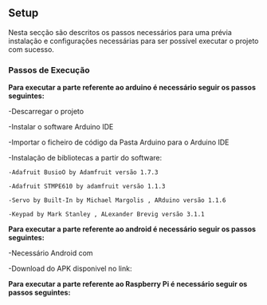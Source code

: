 

## Setup 
Nesta secção são descritos os passos necessários para uma prévia instalação e configurações necessárias para ser possível executar o projeto com sucesso. 

### Passos de Execução

**Para executar a parte referente ao arduino é necessário seguir os passos seguintes:**

-Descarregar o projeto

-Instalar o software Arduino IDE

-Importar o ficheiro de código da Pasta Arduino para o Arduino IDE

-Instalação de bibliotecas a partir do software:

    -Adafruit BusioO by Adamfruit versão 1.7.3
    
    -Adafruit STMPE610 by adamfruit versão 1.1.3
    
    -Servo by Built-In by Michael Margolis , ARduino versão 1.1.6
    
    -Keypad by Mark Stanley , ALexander Brevig versão 3.1.1
    
    
**Para executar a parte referente ao android é necessário seguir os passos seguintes:**

-Necessário Android com 

-Download do APK disponivel no link: 

**Para executar a parte referente ao Raspberry Pi é necessário seguir os passos seguintes:**





